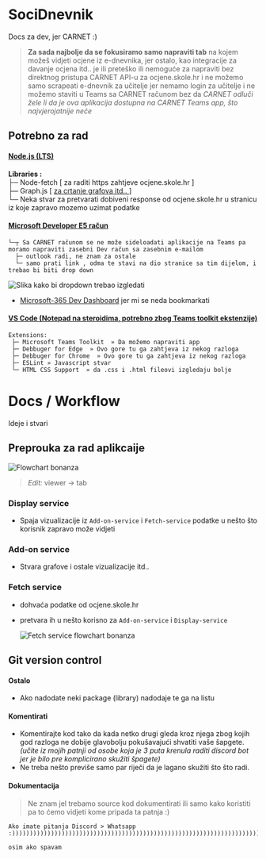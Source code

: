 # SociDnevnik
Docs za dev, jer CARNET   :)

> **Za sada najbolje da se fokusiramo samo napraviti tab** na kojem možeš vidjeti ocjene iz e-dnevnika, jer ostalo, kao integracije za davanje ocjena itd.. je ili preteško ili nemoguće za napraviti bez direktnog pristupa CARNET API-u za ocjene.skole.hr i ne možemo samo scrapeati e-dnevnik za učitelje jer nemamo login za učitelje i ne možemo staviti u Teams sa CARNET računom bez da *CARNET odluči žele li da je ova aplikacija dostupna na CARNET Teams app, što najvjerojatnije neće*

## Potrebno za rad 

#### [Node.js (LTS)](https://nodejs.org/en/download/)

   **Libraries :**\
       ├─ Node-fetch [ za raditi https zahtjeve ocjene.skole.hr ]\
       ├─ Graph.js  [ [ za crtanje grafova itd.. ](https://www.chartjs.org/docs/latest/getting-started/installation.html#npm) ]\
       └─ Neka stvar za pretvarati dobiveni response od ocjene.skole.hr u stranicu iz koje zapravo mozemo uzimat podatke

#### [Microsoft Developer E5 račun](https://docs.microsoft.com/en-us/microsoftteams/platform/build-your-first-app/build-first-app-overview#set-up-your-development-account)
    └─┬ Sa CARNET računom se ne može sideloadati aplikacije na Teams pa moramo napraviti zasebni Dev račun sa zasebnim e-mailom 
      ├─ outlook radi, ne znam za ostale
      └─ samo prati link , odma te stavi na dio stranice sa tim dijelom, i trebao bi biti drop down
      
![Slika kako bi dropdown trebao izgledati](https://imgur.com/LagiYU6.png "Izgled drop downa")
- [Microsoft-365 Dev Dashboard](https://developer.microsoft.com/en-us/microsoft-365/profile/) jer mi se neda bookmarkati
    

#### [VS Code (Notepad na steroidima, potrebno zbog Teams toolkit ekstenzije)](https://code.visualstudio.com) 

    Extensions:
     ├─ Microsoft Teams Toolkit  » Da možemo napraviti app
     ├─ Debbuger for Edge  » Ovo gore tu ga zahtjeva iz nekog razloga
     ├─ Debbuger for Chrome  » Ovo gore tu ga zahtjeva iz nekog razloga
     ├─ ESLint » Javascript stvar
     └─ HTML CSS Support  » da .css i .html fileovi izgledaju bolje 

# Docs / Workflow 

Ideje i stvari 

## Preprouka za rad aplikcaije 

![Flowchart bonanza](https://imgur.com/AZXCa8x.png "Wow!!!")    

> *Edit:* viewer -> tab 

### Display service
-   Spaja vizualizacije iz `Add-on-service` i `Fetch-service` podatke u nešto što korisnik zapravo može vidjeti

### Add-on service
-   Stvara grafove i ostale vizualizacije itd..

### Fetch service
-   dohvaća podatke od ocjene.skole.hr
-   pretvara ih u nešto korisno za `Add-on-service` i `Display-service`

    ![Fetch service flowchart bonanza](https://imgur.com/y7j01A8.png "Nice!!! very wow!!! :(")


## Git version control 

#### Ostalo
-   Ako nadodate neki package (library) nadodaje te ga na listu

#### Komentirati
- Komentirajte kod tako da kada netko drugi gleda kroz njega zbog kojih god razloga ne dobije glavobolju pokušavajući shvatiti vaše šapgete.\
 *(učite iz mojih patnji od osobe koja je 3 puta krenula raditi discord bot jer je bilo pre komplicirano skužiti špagete)*
- Ne treba nešto previše samo par riječi da je lagano skužiti što što radi.

#### Dokumentacija
> Ne znam jel trebamo source kod dokumentirati ili samo kako koristiti pa to ćemo vidjeti kome pripada ta patnja :)


``` 
Ako imate pitanja Discord > Whatsapp :))))))))))))))))))))))))))))))))))))))))))))))))))))))))))))))))))))))))))))))))))))

osim ako spavam
```
